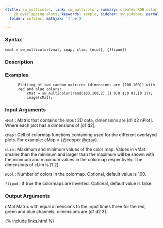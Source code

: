 ```yaml
---
{title: sw_multicolor, link: sw_multicolor, summary: creates RGB color data for multiple
    2D overlapping plots, keywords: sample, sidebar: sw_sidebar, permalink: sw_multicolor.html,
  folder: swfiles, mathjax: 'true'}

---
```


### Syntax

`cmat = sw_multicolor(vmat, cmap, clim, {ncol}, {flipud})`

### Description



### Examples

          Plotting of two random matrices (dimensions are [100 100]) with
          red and blue colors:
              cMat = sw_multicolor(rand(100,100,2),[1 0;0 1;0 0],[0 1]);
              image(cMat);

### Input Arguments

`vMat`
: Matrix that contains the input 2D data, dimensions are
  [d1 d2 nPlot]. Where each plot has a dimensions of [d1 d2].

`cMap`
: Cell of colormap functions containing used for the different
  overlayed plots. For example:
  cMap = {@copper @gray}.

`cLim`
: Maximum and minimum values of the color map. Values in vMat
  smaller than the minimum and larger than the maximum will be
  shown with the minimum and maximum values in the colormap
  respectively. The dimensions of cLim is [1 2].

`nCol`
: Number of colors in the colormap. Optional, default value is
  100.

`flipud`
: If true the colormaps are inverted. Optional, default value is false.

### Output Arguments

cMat      Matrix with equal dimensions to the input times three for the
          red, green and blue channels, dimensions are [d1 d2 3].

{% include links.html %}
